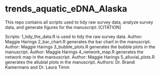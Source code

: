 # trends_aquatic_eDNA_Alaska
This repo contains all scripts used to tidy raw survey data, analyze survey data, and generate figures for the manuscript:
[CITATION]

Scripts: 
1_tidy_the_data.R is used to tidy the raw survey data.                 Author: Maggie Harings
2_bar_chart.R generates the bar chart in the manuscript.               Author: Maggie Harings
3_bubble_plots.R generates the bubble plots in the manuscript.         Author: Maggie Harings
4_network_map.R generates the network map in the mansuscript.          Author: Maggie Harings
5_alluvial_plots.R generates the allubial plots in the manuscript.     Authors: Dr. Brandi Kamermans and Dr. Laura Timm
